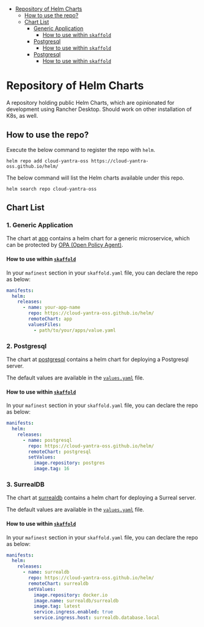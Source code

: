 
<!-- TOC -->
* [Repository of Helm Charts](#repository-of-helm-charts)
  * [How to use the repo?](#how-to-use-the-repo)
  * [Chart List](#chart-list)
    * [Generic Application](#generic-application)
      * [How to use within `skaffold`](#how-to-use-within-skaffold)
    * [Postgresql](#postgresql-)
      * [How to use within `skaffold`](#how-to-use-within-skaffold-1)
    * [Postgresql](#postgresql--1)
      * [How to use within `skaffold`](#how-to-use-within-skaffold-2)
<!-- TOC -->

# Repository of Helm Charts

A repository holding public Helm Charts, which are opinionated for development using Rancher Desktop. Should work on other installation of K8s, as well.


## How to use the repo?

Execute the below command to register the repo with `helm`.

```shell
helm repo add cloud-yantra-oss https://cloud-yantra-oss.github.io/helm/ 
```

The below command will list the Helm charts available under this repo. 
```shell
helm search repo cloud-yantra-oss
```

## Chart List
### 1. Generic Application

The chart at [app](charts/app) contains a helm chart for a generic microservice,
which can be protected by [OPA (Open Policy Agent)](https://www.openpolicyagent.org/).

#### How to use within [`skaffold`](https://skaffold.dev/)

In your `mafinest` section in your `skaffold.yaml` file, you can declare the repo as below:
```yaml
manifests:
  helm:
    releases:
      - name: your-app-name
        repo: https://cloud-yantra-oss.github.io/helm/
        remoteChart: app
        valuesFiles:
          - path/to/your/apps/value.yaml
```

### 2. Postgresql 

The chart at [postgresql](charts/postgresql) contains a helm chart for deploying a Postgresql server.

The default values are available in the [`values.yaml`](charts/postgresql/values.yaml) file.

#### How to use within [`skaffold`](https://skaffold.dev/)

In your `mafinest` section in your `skaffold.yaml` file, you can declare the repo as below:
```yaml
manifests:
  helm:
    releases:
      - name: postgresql
        repo: https://cloud-yantra-oss.github.io/helm/
        remoteChart: postgresql
        setValues:
          image.repository: postgres
          image.tag: 16
```


### 3. SurrealDB 

The chart at [surrealdb](charts/surrealdb) contains a helm chart for deploying a Surreal server.

The default values are available in the [`values.yaml`](charts/surrealdb/values.yaml) file.

#### How to use within [`skaffold`](https://skaffold.dev/)

In your `mafinest` section in your `skaffold.yaml` file, you can declare the repo as below:
```yaml
manifests:
  helm:
    releases:
      - name: surrealdb
        repo: https://cloud-yantra-oss.github.io/helm/
        remoteChart: surrealdb
        setValues:
          image.repository: docker.io
          image.name: surrealdb/surrealdb
          image.tag: latest
          service.ingress.enabled: true
          service.ingress.host: surrealdb.database.local
```
